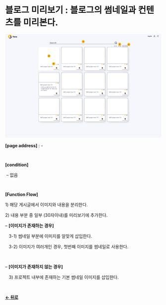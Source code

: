 # 블로그 미리보기 : 블로그의 썸네일과 컨텐츠를 미리본다.

![blog](/docs/image/Blog.png)

**[page address]** : -

<br/>

**[condition]**

&nbsp;&ndash; 없음

<br/>

**[Function Flow]**

1\) 해당 게시글에서 이미지와 내용을 분리한다.

2\) 내용 부분 중 일부 (30자이내)를 미리보기에 추가한다.

&ndash; **[이미지가 존재하는 경우]**

&nbsp;&nbsp;&nbsp;3-1\) 썸네일 부분에 이미지를 알맞게 삽입한다.

&nbsp;&nbsp;&nbsp;3-2\) 이미지가 여러개인 경우, 첫번째 이미지를 썸네일로 사용한다.

<br/>

&ndash; **[이미지가 존재하지 않는 경우]**

&nbsp;&nbsp;&nbsp;3\) 프로젝트 내부에 존재하는 기본 썸네일 이미지를 삽입한다.

<br/>

[**← 뒤로**](/docs/Blog.md)